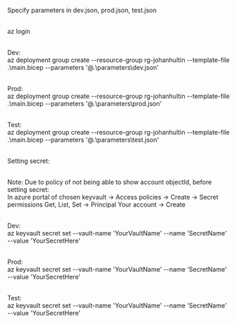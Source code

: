 Specify parameters in dev.json, prod.json, test.json <br><br>

az login <br><br>

Dev: <br>
az deployment group create --resource-group rg-johanhultin --template-file .\main.bicep --parameters '@.\parameters\dev.json' <br><br>

Prod: <br>
az deployment group create --resource-group rg-johanhultin --template-file .\main.bicep --parameters '@.\parameters\prod.json' <br><br>

Test: <br>
az deployment group create --resource-group rg-johanhultin --template-file .\main.bicep --parameters '@.\parameters\test.json' <br><br>

Setting secret: <br><br>

Note: Due to policy of not being able to show account objectId, before setting secret: <br>
In azure portal of chosen keyvault -> Access policies -> Create -> Secret permissions Get, List, Set -> Principal Your account -> Create <br><br>

Dev: <br>
az keyvault secret set --vault-name 'YourVaultName' --name 'SecretName' --value 'YourSecretHere' <br><br>

Prod: <br>
az keyvault secret set --vault-name 'YourVaultName' --name 'SecretName' --value 'YourSecretHere' <br><br>

Test: <br>
az keyvault secret set --vault-name 'YourVaultName' --name 'SecretName' --value 'YourSecretHere' <br><br>
